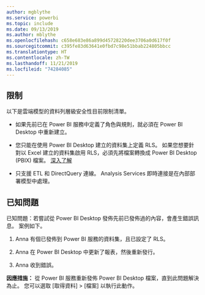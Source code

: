 ```yaml
---
author: mgblythe
ms.service: powerbi
ms.topic: include
ms.date: 09/13/2019
ms.author: mblythe
ms.openlocfilehash: c658e683e86a899d45728220dee3706a0d617f0f
ms.sourcegitcommit: c395fe83d63641e0fbd7c98e51bbab224805bbcc
ms.translationtype: HT
ms.contentlocale: zh-TW
ms.lasthandoff: 11/21/2019
ms.locfileid: "74284085"
---
```

## <a name="limitations"></a>限制

以下是雲端模型的資料列層級安全性目前限制清單。

* 如果先前已在 Power BI 服務中定義了角色與規則，就必須在 Power BI Desktop 中重新建立。

* 您只能在使用 Power BI Desktop 建立的資料集上定義 RLS。 如果您想要針對以 Excel 建立的資料集啟用 RLS，必須先將檔案轉換成 Power BI Desktop (PBIX) 檔案。 [深入了解](../desktop-import-excel-workbooks.md)

* 只支援 ETL 和 DirectQuery 連線。 Analysis Services 即時連接是在內部部署模型中處理。

## <a name="known-issues"></a>已知問題

已知問題：若嘗試從 Power BI Desktop 發佈先前已發佈過的內容，會產生錯誤訊息。 案例如下。

1. Anna 有個已發佈到 Power BI 服務的資料集，且已設定了 RLS。

1. Anna 在 Power BI Desktop 中更新了報表，然後重新發行。

1. Anna 收到錯誤。

**因應措施：** 從 Power BI 服務重新發佈 Power BI Desktop 檔案，直到此問題解決為止。 您可以選取 [取得資料]   > [檔案]  以執行此動作。
